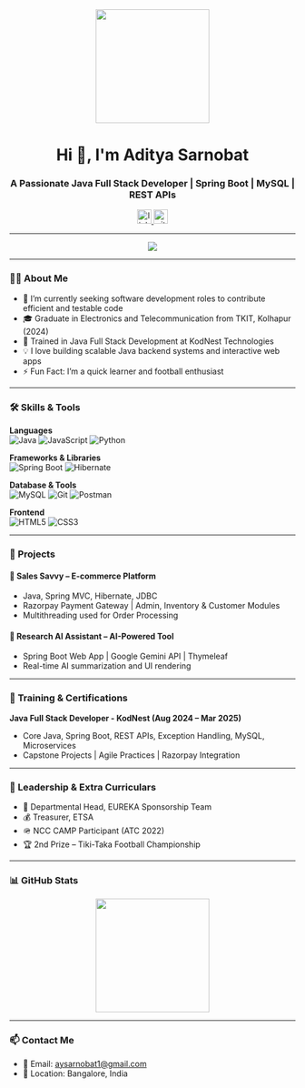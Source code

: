 <div align="center">
  <img height="200" src="https://media.giphy.com/media/M9gbBd9nbDrOTu1Mqx/giphy.gif" />
</div>

<h1 align="center">Hi 👋, I'm Aditya Sarnobat</h1>
<h3 align="center">A Passionate Java Full Stack Developer | Spring Boot | MySQL | REST APIs</h3>

<div align="center">
  <a href="https://www.linkedin.com/in/aditya-sarnobat-9a9785316">
    <img src="https://img.shields.io/static/v1?message=LinkedIn&logo=linkedin&label=&color=0077B5&logoColor=white&labelColor=&style=for-the-badge" height="25" alt="linkedin logo"  />
  </a>
  <a href="https://github.com/AdityaSarnobat">
    <img src="https://img.shields.io/static/v1?message=GitHub&logo=github&label=&color=181717&logoColor=white&labelColor=&style=for-the-badge" height="25" alt="github logo"  />
  </a>
</div>

---

<div align="center">
  <img src="https://visitor-badge.laobi.icu/badge?page_id=AdityaSarnobat.AdityaSarnobat" />
</div>

---

### 👨‍💻 About Me

- 🔭 I’m currently seeking software development roles to contribute efficient and testable code  
- 🎓 Graduate in Electronics and Telecommunication from TKIT, Kolhapur (2024)  
- 🧠 Trained in Java Full Stack Development at KodNest Technologies  
- 💡 I love building scalable Java backend systems and interactive web apps  
- ⚡ Fun Fact: I’m a quick learner and football enthusiast  

---

### 🛠️ Skills & Tools

**Languages**  
![Java](https://img.shields.io/badge/Java-%23ED8B00.svg?style=for-the-badge&logo=java&logoColor=white)
![JavaScript](https://img.shields.io/badge/JavaScript-%23323330.svg?style=for-the-badge&logo=javascript)
![Python](https://img.shields.io/badge/Python-3670A0?style=for-the-badge&logo=python&logoColor=ffdd54)

**Frameworks & Libraries**  
![Spring Boot](https://img.shields.io/badge/SpringBoot-%236DB33F.svg?style=for-the-badge&logo=springboot&logoColor=white)
![Hibernate](https://img.shields.io/badge/Hibernate-%23430098.svg?style=for-the-badge&logo=hibernate&logoColor=white)

**Database & Tools**  
![MySQL](https://img.shields.io/badge/MySQL-%2300f.svg?style=for-the-badge&logo=mysql&logoColor=white)
![Git](https://img.shields.io/badge/Git-%23F05033.svg?style=for-the-badge&logo=git&logoColor=white)
![Postman](https://img.shields.io/badge/Postman-FF6C37?style=for-the-badge&logo=postman&logoColor=white)

**Frontend**  
![HTML5](https://img.shields.io/badge/HTML5-%23E34F26.svg?style=for-the-badge&logo=html5&logoColor=white)
![CSS3](https://img.shields.io/badge/CSS3-%231572B6.svg?style=for-the-badge&logo=css3&logoColor=white)

---

### 🧪 Projects

#### 💼 Sales Savvy – E-commerce Platform  
- Java, Spring MVC, Hibernate, JDBC  
- Razorpay Payment Gateway | Admin, Inventory & Customer Modules  
- Multithreading used for Order Processing

#### 🤖 Research AI Assistant – AI-Powered Tool  
- Spring Boot Web App | Google Gemini API | Thymeleaf  
- Real-time AI summarization and UI rendering

---

### 🎯 Training & Certifications

**Java Full Stack Developer - KodNest (Aug 2024 – Mar 2025)**  
- Core Java, Spring Boot, REST APIs, Exception Handling, MySQL, Microservices  
- Capstone Projects | Agile Practices | Razorpay Integration

---

### 🏅 Leadership & Extra Curriculars

- 💼 Departmental Head, EUREKA Sponsorship Team  
- 💰 Treasurer, ETSA  
- 🪖 NCC CAMP Participant (ATC 2022)  
- 🏆 2nd Prize – Tiki-Taka Football Championship  

---

### 📊 GitHub Stats

<div align="center">
  <img src="https://streak-stats.demolab.com?user=AdityaSarnobat&theme=dark&hide_border=false&border_radius=5" height="200" />
</div>

---

### 📫 Contact Me
- 📧 Email: aysarnobat1@gmail.com  
- 📍 Location: Bangalore, India  
